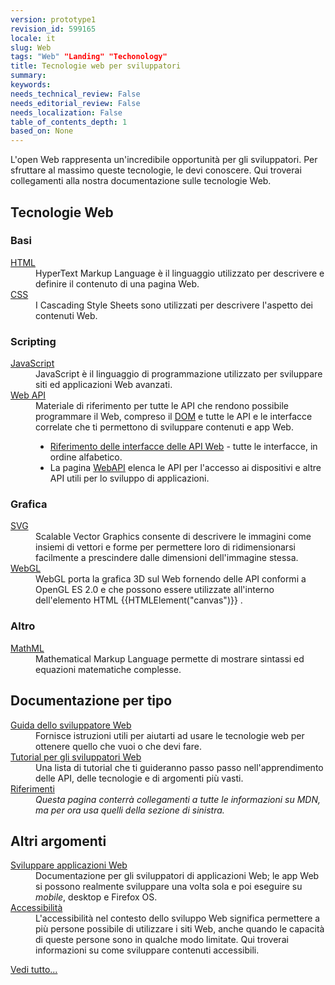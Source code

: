 ```yaml
---
version: prototype1
revision_id: 599165
locale: it
slug: Web
tags: "Web" "Landing" "Techonology"
title: Tecnologie web per sviluppatori
summary: 
keywords: 
needs_technical_review: False
needs_editorial_review: False
needs_localization: False
table_of_contents_depth: 1
based_on: None
---
```

<p>L'open Web rappresenta un'incredibile opportunità per gli sviluppatori. Per sfruttare al massimo queste tecnologie, le devi conoscere. Qui troverai collegamenti alla nostra documentazione sulle tecnologie Web.</p>
<div class="row topicpage-table">
 <div class="section">
  <h2 class="Documentation" id="Tecnologie_Web">Tecnologie Web</h2>
  <h3 id="Basi">Basi</h3>
  <dl>
   <dt>
    <a href="https://developer.mozilla.org/it/docs/Web/HTML">HTML</a></dt>
   <dd>
    HyperText Markup Language è il linguaggio utilizzato per descrivere e definire il contenuto di una pagina Web.</dd>
   <dt>
    <a href="https://developer.mozilla.org/it/docs/Web/CSS">CSS</a></dt>
   <dd>
    I Cascading Style Sheets sono utilizzati per descrivere l'aspetto dei contenuti Web.</dd>
  </dl>
  <h3 id="Scripting">Scripting</h3>
  <dl>
   <dt>
    <a href="https://developer.mozilla.org/it/docs/Web/JavaScript">JavaScript</a></dt>
   <dd>
    JavaScript è il linguaggio di programmazione utilizzato per sviluppare siti ed applicazioni Web avanzati.</dd>
   <dt>
    <a href="https://developer.mozilla.org/it/docs/Web/Reference/API">Web API</a></dt>
   <dd>
    Materiale di riferimento per tutte le API che rendono possibile programmare il Web, compreso il <a href="https://developer.mozilla.org/it/docs/DOM">DOM</a> e tutte le API e le interfacce correlate che ti permettono di sviluppare contenuti e app Web.
    <ul>
     <li><a href="https://developer.mozilla.org/it/docs/Web/API" title="/it/docs/Web/API">Riferimento delle interfacce delle API Web</a> - tutte le interfacce, in ordine alfabetico.</li>
     <li>La pagina <a href="https://developer.mozilla.org/it/docs/WebAPI">WebAPI</a> elenca le API per l'accesso ai dispositivi e altre API utili per lo sviluppo di applicazioni.</li>
    </ul>
   </dd>
  </dl>
  <h3 id="Grafica">Grafica</h3>
  <dl>
   <dt>
    <a href="https://developer.mozilla.org/it/docs/SVG">SVG</a></dt>
   <dd>
    Scalable Vector Graphics consente di descrivere le immagini come insiemi di vettori e forme per permettere loro di ridimensionarsi facilmente a prescindere dalle dimensioni dell'immagine stessa.</dd>
   <dt>
    <a href="https://developer.mozilla.org/it/docs/Web/WebGL" title="/it/docs/Web/WebGL">WebGL</a></dt>
   <dd>
    WebGL porta la grafica 3D sul Web fornendo delle API conformi a OpenGL ES 2.0 e che possono essere utilizzate all'interno dell'elemento HTML {{HTMLElement("canvas")}} .</dd>
  </dl>
  <h3 id="Altro">Altro</h3>
  <dl>
   <dt>
    <a href="https://developer.mozilla.org/it/docs/Web/MathML">MathML</a></dt>
   <dd>
    Mathematical Markup Language permette di mostrare sintassi ed equazioni matematiche complesse.</dd>
  </dl>
 </div>
 <div class="section">
  <h2 class="Documentation" id="Documentazione_per_tipo">Documentazione per tipo</h2>
  <dl>
   <dt>
    <a href="https://developer.mozilla.org/it/docs/Web/Guide">Guida dello sviluppatore Web</a></dt>
   <dd>
    Fornisce istruzioni utili per aiutarti ad usare le tecnologie web per ottenere quello che vuoi o che devi fare.</dd>
   <dt>
    <a href="https://developer.mozilla.org/it/docs/Web/Tutorials">Tutorial per gli sviluppatori Web</a></dt>
   <dd>
    Una lista di tutorial che ti guideranno passo passo nell'apprendimento delle API, delle tecnologie e di argomenti più vasti.</dd>
   <dt>
    <a href="https://developer.mozilla.org/it/docs/Web/Reference">Riferimenti</a></dt>
   <dd>
    <i>
     Questa pagina conterrà collegamenti a tutte le informazioni su MDN, ma per ora usa quelli della sezione di sinistra.</i>
   </dd>
  </dl>
  <h2 id="Altri_argomenti">Altri argomenti</h2>
  <dl>
   <dt>
    <a href="https://developer.mozilla.org/it/docs/Web/Apps">Sviluppare applicazioni Web</a></dt>
   <dd>
    Documentazione per gli sviluppatori di applicazioni Web; le app Web si possono realmente sviluppare una volta sola e poi eseguire su <em>mobile</em>, desktop e Firefox OS.</dd>
   <dt>
    <a href="https://developer.mozilla.org/it/docs/Web/Accessibility">Accessibilità</a></dt>
   <dd>
    L'accessibilità nel contesto dello sviluppo Web significa permettere a più persone possibile di utilizzare i siti Web, anche quando le capacità di queste persone sono in qualche modo limitate. Qui troverai informazioni su come sviluppare contenuti accessibili.</dd>
  </dl>
 </div>
</div>
<p><span class="alllinks"><a href="https://developer.mozilla.org/it/docs/tag/Web">Vedi tutto...</a></span></p>

